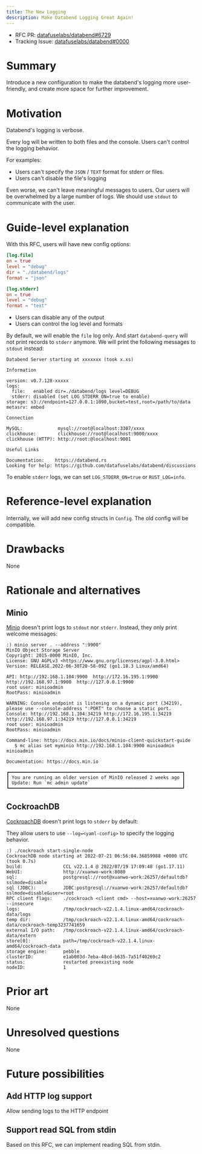 ```yaml
---
title: The New Logging
description: Make Databend Logging Great Again!
---
```


- RFC PR: [datafuselabs/databend#6729](https://github.com/datafuselabs/databend/pull/6729)
- Tracking Issue: [datafuselabs/databend#0000](https://github.com/datafuselabs/databend/issues/0000)

# Summary

Introduce a new configuration to make the databend's logging more user-friendly, and create more space for further improvement.

# Motivation

Databend's logging is verbose.

Every log will be written to both files and the console. Users can't control the logging behavior.

For examples:

- Users can't specify the `JSON` / `TEXT` format for stderr or files.
- Users can't disable the file's logging

Even worse, we can't leave meaningful messages to users. Our users will be overwhelmed by a large number of logs. We should use `stdout` to communicate with the user.

# Guide-level explanation

With this RFC, users will have new config options:

```toml
[log.file]
on = true
level = "debug"
dir = "./databend/logs"
format = "json"

[log.stderr]
on = true
level = "debug"
format = "text"
```

- Users can disable any of the output
- Users can control the log level and formats

By default, we will enable the `file` log only. And start `databend-query` will not print records to `stderr` anymore. We will print the following messages to `stdout` instead:

```shell
Databend Server starting at xxxxxxx (took x.xs)

Information

version: v0.7.128-xxxxx
logs:    
  file:   enabled dir=./databend/logs level=DEBUG
  stderr: disabled (set LOG_STDERR_ON=true to enable)
storage: s3://endpoint=127.0.0.1:1090,bucket=test,root=/path/to/data
metasrv: embed

Connection

MySQL:             mysql://root@localhost:3307/xxxx
clickhouse:        clickhouse://root@localhost:9000/xxxx
clickhouse (HTTP): http://root:@localhost:9001

Useful Links

Documentation:    https://databend.rs
Looking for help: https://github.com/datafuselabs/databend/discussions
```

To enable `stderr` logs, we can set `LOG_STDERR_ON=true` or `RUST_LOG=info`.

# Reference-level explanation

Internally, we will add new config structs in `Config`. The old config will be compatible.

# Drawbacks

None

# Rationale and alternatives

## Minio

[Minio](https://github.com/minio/minio) doesn't print logs to `stdout` nor `stderr`. Instead, they only print welcome messages:

```shell
:) minio server . --address ":9900"
MinIO Object Storage Server
Copyright: 2015-0000 MinIO, Inc.
License: GNU AGPLv3 <https://www.gnu.org/licenses/agpl-3.0.html>
Version: RELEASE.2022-06-30T20-58-09Z (go1.18.3 Linux/amd64)

API: http://192.168.1.104:9900  http://172.16.195.1:9900  http://192.168.97.1:9900  http://127.0.0.1:9900
root user: minioadmin
RootPass: minioadmin

WARNING: Console endpoint is listening on a dynamic port (34219), please use --console-address ":PORT" to choose a static port.
Console: http://192.168.1.104:34219 http://172.16.195.1:34219 http://192.168.97.1:34219 http://127.0.0.1:34219
root user: minioadmin
RootPass: minioadmin

Command-line: https://docs.min.io/docs/minio-client-quickstart-guide
   $ mc alias set myminio http://192.168.1.104:9900 minioadmin minioadmin

Documentation: https://docs.min.io

┏━━━━━━━━━━━━━━━━━━━━━━━━━━━━━━━━━━━━━━━━━━━━━━━━━━━━━━━━━━━━━━━━┓
┃ You are running an older version of MinIO released 2 weeks ago ┃
┃ Update: Run `mc admin update`                                  ┃
┗━━━━━━━━━━━━━━━━━━━━━━━━━━━━━━━━━━━━━━━━━━━━━━━━━━━━━━━━━━━━━━━━┛
```

## CockroachDB

[CockroachDB](https://www.cockroachlabs.com/) doesn't print logs to `stderr` by default:

They allow users to use `--log=<yaml-config>` to specify the logging behavior.

```shell
:) ./cockroach start-single-node
CockroachDB node starting at 2022-07-21 06:56:04.36859988 +0000 UTC (took 0.7s)
build:               CCL v22.1.4 @ 2022/07/19 17:09:48 (go1.17.11)
WebUI:               http://xuanwo-work:8080
sql:                 postgresql://root@xuanwo-work:26257/defaultdb?sslmode=disable
sql (JDBC):          JDBC:postgresql://xuanwo-work:26257/defaultdb?sslmode=disable&user=root
RPC client flags:    ./cockroach <client cmd> --host=xuanwo-work:26257 --insecure
logs:                /tmp/cockroach-v22.1.4.linux-amd64/cockroach-data/logs
temp dir:            /tmp/cockroach-v22.1.4.linux-amd64/cockroach-data/cockroach-temp3237741659
external I/O path:   /tmp/cockroach-v22.1.4.linux-amd64/cockroach-data/extern
store[0]:            path=/tmp/cockroach-v22.1.4.linux-amd64/cockroach-data
storage engine:      pebble
clusterID:           e1ab003d-7eba-48cd-b635-7a51f40269c2
status:              restarted preexisting node
nodeID:              1
```

# Prior art

None

# Unresolved questions

None

# Future possibilities

## Add HTTP log support

Allow sending logs to the HTTP endpoint

## Support read SQL from stdin

Based on this RFC, we can implement reading SQL from stdin.
